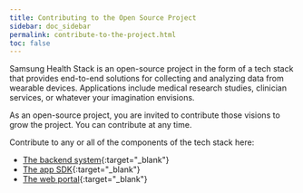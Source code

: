 ```yaml
---
title: Contributing to the Open Source Project
sidebar: doc_sidebar
permalink: contribute-to-the-project.html
toc: false
---
```


Samsung Health Stack is an open-source project in the form of a tech stack that provides end-to-end solutions for collecting and analyzing data from wearable devices. Applications include medical research studies, clinician services, or whatever your imagination envisions.

As an open-source project, you are invited to contribute those visions to grow the project. You can contribute at any time.

Contribute to any or all of the components of the tech stack here:

- [The backend system](https://github.com/S-HealthStack/backend-system){:target="_blank"}
- [The app SDK](https://github.com/S-HealthStack/app-sdk){:target="_blank"}
- [The web portal](https://github.com/S-HealthStack/web-portal){:target="_blank"}
